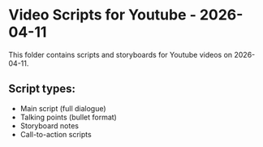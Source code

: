 # Video Scripts for Youtube - 2026-04-11

This folder contains scripts and storyboards for Youtube videos on 2026-04-11.

## Script types:
- Main script (full dialogue)
- Talking points (bullet format)
- Storyboard notes
- Call-to-action scripts
